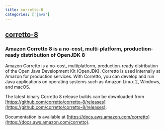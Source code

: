 ```yaml
---
title: corretto-8
categories: ['java']
---
```

## [corretto-8](https://github.com/corretto/corretto-8)

### Amazon Corretto 8 is a no-cost, multi-platform, production-ready distribution of OpenJDK 8


Amazon Corretto is a no-cost, multiplatform, production-ready distribution of the Open Java Development Kit (OpenJDK). Corretto is used internally at Amazon for production services. With Corretto, you can develop and run Java applications on operating systems such as Amazon Linux 2, Windows, and macOS.

The latest binary Corretto 8 release builds can be downloaded from [https://github.com/corretto/corretto-8/releases](https://github.com/corretto/corretto-8/releases).

Documentation is available at [https://docs.aws.amazon.com/corretto](https://docs.aws.amazon.com/corretto).
